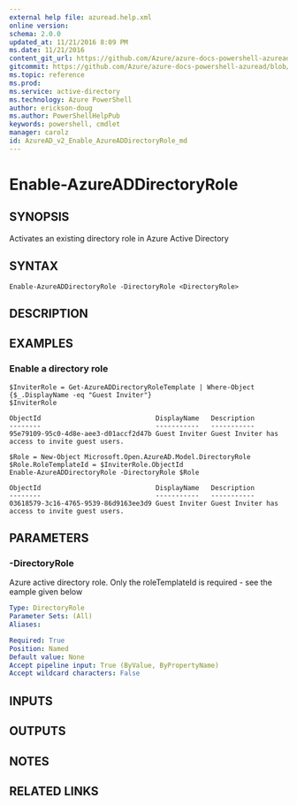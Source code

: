 ```yaml
---
external help file: azuread.help.xml
online version: 
schema: 2.0.0
updated_at: 11/21/2016 8:09 PM
ms.date: 11/21/2016
content_git_url: https://github.com/Azure/azure-docs-powershell-azuread/blob/live/Azure%20AD%20Cmdlets/AzureAD/v2/Enable-AzureADDirectoryRole.md
gitcommit: https://github.com/Azure/azure-docs-powershell-azuread/blob/e79870303c4a5b18f88c61a5fe206bd45af8c480/Azure%20AD%20Cmdlets/AzureAD/v2/Enable-AzureADDirectoryRole.md
ms.topic: reference
ms.prod: 
ms.service: active-directory
ms.technology: Azure PowerShell
author: erickson-doug
ms.author: PowerShellHelpPub
keywords: powershell, cmdlet
manager: carolz
id: AzureAD_v2_Enable_AzureADDirectoryRole_md
---
```


# Enable-AzureADDirectoryRole

## SYNOPSIS
Activates an existing directory role in Azure Active Directory

## SYNTAX

```
Enable-AzureADDirectoryRole -DirectoryRole <DirectoryRole>
```

## DESCRIPTION

## EXAMPLES

### Enable a directory role
```
$InviterRole = Get-AzureADDirectoryRoleTemplate | Where-Object {$_.DisplayName -eq "Guest Inviter"}
$InviterRole

ObjectId                             DisplayName   Description
--------                             -----------   -----------
95e79109-95c0-4d8e-aee3-d01accf2d47b Guest Inviter Guest Inviter has access to invite guest users.

$Role = New-Object Microsoft.Open.AzureAD.Model.DirectoryRole
$Role.RoleTemplateId = $InviterRole.ObjectId
Enable-AzureADDirectoryRole -DirectoryRole $Role

ObjectId                             DisplayName   Description
--------                             -----------   -----------
03618579-3c16-4765-9539-86d9163ee3d9 Guest Inviter Guest Inviter has access to invite guest users.
```

## PARAMETERS

### -DirectoryRole
Azure active directory role. 
Only the roleTemplateId is required - see the eample given below

```yaml
Type: DirectoryRole
Parameter Sets: (All)
Aliases: 

Required: True
Position: Named
Default value: None
Accept pipeline input: True (ByValue, ByPropertyName)
Accept wildcard characters: False
```

## INPUTS

## OUTPUTS

## NOTES

## RELATED LINKS

